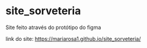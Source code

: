 # site_sorveteria
Site feito através do protótipo do figma

link do site: https://mariarosa1.github.io/site_sorveteria/

